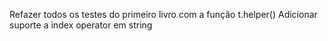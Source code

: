 Refazer todos os testes do primeiro livro com a função t.helper()
Adicionar suporte a index operator em string
